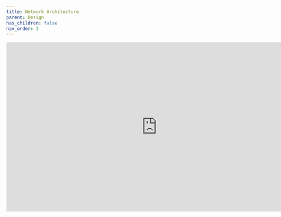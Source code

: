 ```yaml
---
title: Network Architecture
parent: Design
has_children: false
nav_order: 3
---
```


  <iframe 
    src="https://viewer.diagrams.net/?tags=%7B%7D&highlight=0000ff&edit=_blank&layers=1&nav=1&title=network_architecture.drawio#Uhttps%3A%2F%2Fdrive.google.com%2Fuc%3Fid%3D1OQlNnjyFwpuJqDLFoeSIIsqLmJxQwrrM%26export%3Ddownload" 
    title="network-arch"
    style="border: 1px solid rgba(0, 0, 0, 0.1);" width="800" height="450"
    >
 </iframe>